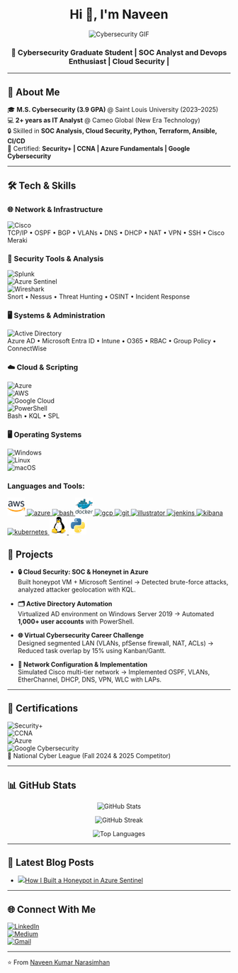 <h1 align="center">Hi 👋, I'm Naveen </h1>

<p align="center">
  <img src="https://media0.giphy.com/media/v1.Y2lkPTc5MGI3NjExb3plM3VqOGo0eDY4aTlhZmJlYWtlMXYwaHY0aG51eTVtb2c5c2MzNCZlcD12MV9pbnRlcm5hbF9naWZfYnlfaWQmY3Q9Zw/iAKXyzgLVtKsU/giphy.gif" width="500" alt="Cybersecurity GIF"/>
</p>

<h3 align="center">🚀 Cybersecurity Graduate Student | SOC Analyst and Devops Enthusiast | Cloud Security |</h3>

---

## 🌟 About Me  

🎓 **M.S. Cybersecurity (3.9 GPA)** @ Saint Louis University (2023–2025)  
💻 **2+ years as IT Analyst** @ Cameo Global (New Era Technology)  
🔒 Skilled in **SOC Analysis, Cloud Security, Python, Terraform, Ansible, CI/CD**  
📜 Certified: **Security+ | CCNA | Azure Fundamentals | Google Cybersecurity**  

---

## 🛠️ Tech & Skills  

### 🌐 Network & Infrastructure  
![Cisco](https://img.shields.io/badge/Cisco-Networking-1ba0d7?logo=cisco&logoColor=white)  
TCP/IP • OSPF • BGP • VLANs • DNS • DHCP • NAT • VPN • SSH • Cisco Meraki  

### 🔐 Security Tools & Analysis  
![Splunk](https://img.shields.io/badge/Splunk-SIEM-000000?logo=splunk&logoColor=white)  
![Azure Sentinel](https://img.shields.io/badge/Azure-Sentinel-0078D4?logo=microsoftazure&logoColor=white)  
![Wireshark](https://img.shields.io/badge/Wireshark-Packet%20Analysis-1679A7?logo=wireshark&logoColor=white)  
Snort • Nessus • Threat Hunting • OSINT • Incident Response  

### 🖥️ Systems & Administration  
![Active Directory](https://img.shields.io/badge/Active%20Directory-0056b3?logo=windows&logoColor=white)  
Azure AD • Microsoft Entra ID • Intune • O365 • RBAC • Group Policy • ConnectWise  

### ☁️ Cloud & Scripting  
![Azure](https://img.shields.io/badge/Microsoft%20Azure-0078D4?logo=microsoftazure&logoColor=white)  
![AWS](https://img.shields.io/badge/AWS-FF9900?logo=amazonaws&logoColor=white)  
![Google Cloud](https://img.shields.io/badge/GCP-4285F4?logo=googlecloud&logoColor=white)  
![PowerShell](https://img.shields.io/badge/PowerShell-5391FE?logo=powershell&logoColor=white)  
Bash • KQL • SPL  

### 🖥️ Operating Systems  
![Windows](https://img.shields.io/badge/Windows-0078D6?logo=windows&logoColor=white)  
![Linux](https://img.shields.io/badge/Linux-Ubuntu-E95420?logo=ubuntu&logoColor=white)  
![macOS](https://img.shields.io/badge/macOS-000000?logo=apple&logoColor=white)  

<h3 align="left">Languages and Tools:</h3>
<p align="left"> <a href="https://aws.amazon.com" target="_blank" rel="noreferrer"> <img src="https://raw.githubusercontent.com/devicons/devicon/master/icons/amazonwebservices/amazonwebservices-original-wordmark.svg" alt="aws" width="40" height="40"/> </a> <a href="https://azure.microsoft.com/en-in/" target="_blank" rel="noreferrer"> <img src="https://www.vectorlogo.zone/logos/microsoft_azure/microsoft_azure-icon.svg" alt="azure" width="40" height="40"/> </a> <a href="https://www.gnu.org/software/bash/" target="_blank" rel="noreferrer"> <img src="https://www.vectorlogo.zone/logos/gnu_bash/gnu_bash-icon.svg" alt="bash" width="40" height="40"/> </a> <a href="https://www.docker.com/" target="_blank" rel="noreferrer"> <img src="https://raw.githubusercontent.com/devicons/devicon/master/icons/docker/docker-original-wordmark.svg" alt="docker" width="40" height="40"/> </a> <a href="https://cloud.google.com" target="_blank" rel="noreferrer"> <img src="https://www.vectorlogo.zone/logos/google_cloud/google_cloud-icon.svg" alt="gcp" width="40" height="40"/> </a> <a href="https://git-scm.com/" target="_blank" rel="noreferrer"> <img src="https://www.vectorlogo.zone/logos/git-scm/git-scm-icon.svg" alt="git" width="40" height="40"/> </a> <a href="https://www.adobe.com/in/products/illustrator.html" target="_blank" rel="noreferrer"> <img src="https://www.vectorlogo.zone/logos/adobe_illustrator/adobe_illustrator-icon.svg" alt="illustrator" width="40" height="40"/> </a> <a href="https://www.jenkins.io" target="_blank" rel="noreferrer"> <img src="https://www.vectorlogo.zone/logos/jenkins/jenkins-icon.svg" alt="jenkins" width="40" height="40"/> </a> <a href="https://www.elastic.co/kibana" target="_blank" rel="noreferrer"> <img src="https://www.vectorlogo.zone/logos/elasticco_kibana/elasticco_kibana-icon.svg" alt="kibana" width="40" height="40"/> </a> <a href="https://kubernetes.io" target="_blank" rel="noreferrer"> <img src="https://www.vectorlogo.zone/logos/kubernetes/kubernetes-icon.svg" alt="kubernetes" width="40" height="40"/> </a> <a href="https://www.linux.org/" target="_blank" rel="noreferrer"> <img src="https://raw.githubusercontent.com/devicons/devicon/master/icons/linux/linux-original.svg" alt="linux" width="40" height="40"/> </a> <a href="https://www.python.org" target="_blank" rel="noreferrer"> <img src="https://raw.githubusercontent.com/devicons/devicon/master/icons/python/python-original.svg" alt="python" width="40" height="40"/> </a> </p>


## 📂 Projects  

- **🔒 Cloud Security: SOC & Honeynet in Azure**  
  Built honeypot VM + Microsoft Sentinel → Detected brute-force attacks, analyzed attacker geolocation with KQL.  

- **🗂️ Active Directory Automation**  
  Virtualized AD environment on Windows Server 2019 → Automated **1,000+ user accounts** with PowerShell.  

- **🌐 Virtual Cybersecurity Career Challenge**  
  Designed segmented LAN (VLANs, pfSense firewall, NAT, ACLs) → Reduced task overlap by 15% using Kanban/Gantt.  

- **📡 Network Configuration & Implementation**  
  Simulated Cisco multi-tier network → Implemented OSPF, VLANs, EtherChannel, DHCP, DNS, VPN, WLC with LAPs.  

---

## 📜 Certifications  

![Security+](https://images.credly.com/size/680x680/images/80d8a06a-c384-42bf-ad36-db81bce5adce/blob)  
![CCNA](https://images.credly.com/size/680x680/images/683783d8-eaac-4c37-a14d-11bd8a36321d/ccna_600.png)  
![Azure](https://images.credly.com/size/680x680/images/be8fcaeb-c769-4858-b567-ffaaa73ce8cf/image.png)  
![Google Cybersecurity](https://images.credly.com/size/680x680/images/0bf0f2da-a699-4c82-82e2-56dcf1f2e1c7/image.png)  
🏅 National Cyber League (Fall 2024 & 2025 Competitor)  

---

## 📊 GitHub Stats  

<p align="center">
  <img src="https://github-readme-stats.vercel.app/api?username=naveen060798&show_icons=true&theme=radical" alt="GitHub Stats" />
</p>

<p align="center">
  <img src="https://github-readme-streak-stats.herokuapp.com?user=naveen060798&theme=radical" alt="GitHub Streak" />
</p>

<p align="center">
  <img src="https://github-readme-stats.vercel.app/api/top-langs/?username=naveen060798&layout=compact&theme=radical" alt="Top Languages" />
</p>

---

## 📝 Latest Blog Posts  

<!-- BLOG-POST-LIST:START -->
- <img src="https://img.shields.io/badge/Medium-12100E?style=for-the-badge&logo=medium&logoColor=white" />[How I Built a Honeypot in Azure Sentinel](https://medium.com/@naveenkumar671998/how-i-deployed-a-honeypot-on-azure-and-built-an-attack-map-with-microsoft-sentinel-d02fa8031c14) 
<!-- BLOG-POST-LIST:END -->

---

## 🌐 Connect With Me  

[![LinkedIn](https://img.shields.io/badge/LinkedIn-0A66C2?style=for-the-badge&logo=linkedin&logoColor=white)](https://linkedin.com/in/naveen-kumar-narasimhan/)  
[![Medium](https://img.shields.io/badge/Medium-12100E?style=for-the-badge&logo=medium&logoColor=white)](https://medium.com/@naveenkumar671998)  
[![Gmail](https://img.shields.io/badge/Gmail-D14836?style=for-the-badge&logo=gmail&logoColor=white)](mailto:naveenkumar.narasimhan@gmail.com)


---



⭐️ From [Naveen Kumar Narasimhan](https://github.com/Naveen060798)  
